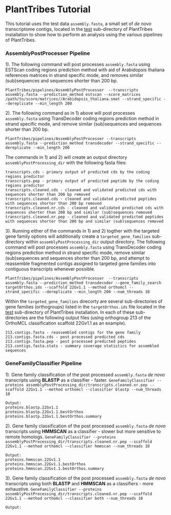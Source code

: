 # PlantTribes Tutorial
This tutorial uses the test data `assembly.fasta`, a small set of *de novo* transcriptome contigs, located in the [test](../test) sub-directory of PlantTribes installation to show how to perform an analysis using the various pipelines of PlantTribes.

### AssemblyPostProcesser Pipeline
1). The following command will post processes `assembly.fasta` using ESTScan coding regions prediction method with aid of Arabidopsis thaliana  references matrices in strand specific mode, and removes similar (sub)sequences and sequences shorter than 200 bp.

`PlantTribes/pipelines/AssemblyPostProcesser  --transcripts assembly.fasta --prediction_method estscan --score_matrices /path/to/score/matrices//Arabidopsis_thaliana.smat --strand_specific --dereplicate --min_length 200`

2). The following command as in 1) above will post processes `assembly.fasta` using TransDecoder coding regions prediction method in strand specific mode, and remove similar (sub)sequences and sequences shorter than 200 bp.

`PlantTribes/pipelines/AssemblyPostProcesser --transcripts assembly.fasta --prediction_method transdecoder --strand_specific --dereplicate --min_length 200`

The commands in 1) and 2) will create an output directory `assemblyPostProcessing_dir` with the following fasta files:
```
transcripts.cds - primary output of predicted cds by the coding regions predictor
transcripts.pep - primary output of predicted peptide by the coding regions predictor
transcripts.cleaned.cds - cleaned and validated predicted cds with sequences shorter than 200 bp removed
transcripts.cleaned.cds - cleaned and validated predicted peptides with sequences shorter than 200 bp removed
transcripts.cleaned.nr.cds - cleaned and validated predicted cds with sequences shorter than 200 bp and similar (sub)sequences removed
transcripts.cleaned.nr.pep - cleaned and validated predicted peptides with sequences shorter than 200 bp and similar (sub)sequences removed
```
3). Running either of the commands in 1) and 2) togther with the targeted gene family options will additionally create a `targeted_gene_families` sub-directory within `assemblyPostProcessing_dir` output directory. The following command will post processes `assembly.fasta` using TransDecoder coding regions prediction method in strand specific mode, remove similar (sub)sequences and sequences shorter than 200 bp, and attempt to reassemble fragmented contigs assigned to targeted gene families into contiguous transcripts whenever possible.

`PlantTribes/pipelines/AssemblyPostProcesser  --transcripts assembly.fasta --prediction_method transdecoder --gene_family_search targetOrthos.ids --scaffold 22Gv1.1 --method orthomcl --strand_specific --dereplicate --min_length 200 --num_threads 10`

Within the `targeted_gene_families` direcorty are several sub-directories of gene families (orthogroups) listed in the `targetOrthos.ids` file located in the [test](../test) sub-directory of PlantTribes installation. In each of these sub-directories are the following output files (using orthogroup 213 of the OrthoMCL classification scaffold 22Gv1.1 as an example).
```
213.contigs.fasta - reassembled contigs for the gene family
213.contigs.fasta.cds - post processed predicted cds
213.contigs.fasta.pep - post processed predicted peptides
213.contigs.fasta.stats - summary coverage statistics for assembled sequences
```

### GeneFamilyClassifier Pipeline
1). Gene family classification of the post processed `assembly.fasta` *de novo* transcripts using **BLASTP** as a classifier - faster.
`GeneFamilyClassifier --proteins assemblyPostProcessing_dir/transcripts.cleaned.nr.pep --scaffold 22Gv1.1 --method orthomcl --classifier blastp --num_threads 10`
```
Output:
proteins.blastp.22Gv1.1
proteins.blastp.22Gv1.1.bestOrthos
proteins.blastp.22Gv1.1.bestOrthos.summary
```
2). Gene family classification of the post processed `assembly.fasta` *de novo* transcripts using **HMMSCAN** as a classifier - slower but more sensitive to remote homologs.
`GeneFamilyClassifier --proteins assemblyPostProcessing_dir/transcripts.cleaned.nr.pep --scaffold 22Gv1.1 --method orthomcl --classifier hmmscan --num_threads 10`
```
Output:
proteins.hmmscan.22Gv1.1
proteins.hmmscan.22Gv1.1.bestOrthos
proteins.hmmscan.22Gv1.1.bestOrthos.summary
```
3). Gene family classification of the post processed `assembly.fasta` *de novo* transcripts using both **BLASTP** and **HMMSCAN** as a classifiers - more exhaustive.
`GeneFamilyClassifier --proteins assemblyPostProcessing_dir/transcripts.cleaned.nr.pep --scaffold 22Gv1.1 --method orthomcl --classifier both --num_threads 10`
```
Output:

```
